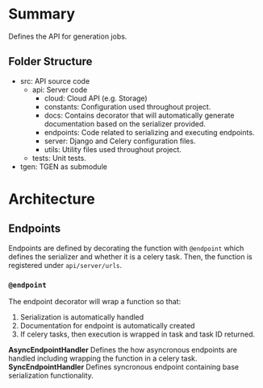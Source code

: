 # Summary

Defines the API for generation jobs.

## Folder Structure

- src: API source code
    - api: Server code
        - cloud: Cloud API (e.g. Storage)
        - constants: Configuration used throughout project.
        - docs: Contains decorator that will automatically generate documentation based on the serializer provided.
        - endpoints: Code related to serializing and executing endpoints.
        - server: Django and Celery configuration files.
        - utils: Utility files used throughout project.
    - tests: Unit tests.
- tgen: TGEN as submodule

# Architecture

## Endpoints

Endpoints are defined by decorating the function with `@endpoint` which defines the serializer and whether it is a
celery task. Then, the function is registered under `api/server/urls`.

### `@endpoint`

The endpoint decorator will wrap a function so that:

1. Serialization is automatically handled
2. Documentation for endpoint is automatically created
3. If celery tasks, then execution is wrapped in task and task ID returned.

**AsyncEndpointHandler**
Defines the how asyncronous endpoints are handled including wrapping the function in a celery task.
**SyncEndpointHandler**
Defines syncronous endpoint containing base serialization functionality.